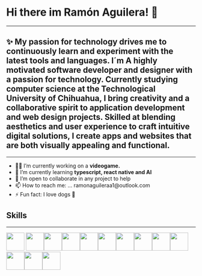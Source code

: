 ### <h1>Hi there im Ramón Aguilera! 👋</h1>
<hr/>
<h2> ✨ My passion for technology drives me to continuously learn and experiment with the latest tools and languages. I´m A highly motivated software developer and designer with a passion for technology. Currently studying computer science at the Technological University of Chihuahua, I bring creativity and a collaborative spirit to application development and web design projects. Skilled at blending aesthetics and user experience to craft intuitive digital solutions, I create apps and websites that are both visually appealing and functional.</h2>
<hr/>
<ul>
  <li>👨‍💻 I’m currently working on a <b> videogame.</b> </li>
  <li>🧠 I’m currently learning <b>typescript, react native and AI</b> </li>
  <li>👯 I’m open to collaborate in any project to help </li>
  <li>📫 How to reach me: ... ramonaguileraa1@outlook.com </li>
  <li>⚡ Fun fact: I love dogs 🐶 </li>
</ul>
<h2>Skills</h2>
<hr/>
<img src="https://www.svgrepo.com/show/373669/html.svg" width= "48px" src="https://www.svgrepo.com/show/373669/html.svg" width= "48px" src="https://www.svgrepo.com/show/373669/html.svg" width= "48px"> <img src="https://www.svgrepo.com/show/452185/css-3.svg" width= "48px""><img src="https://www.svgrepo.com/show/349419/javascript.svg" width= "48px""><img src="https://www.svgrepo.com/show/303251/mysql-logo.svg" width= "48px""><img src="https://www.svgrepo.com/show/374118/tailwind.svg" width= "48px""><img src="https://www.svgrepo.com/show/473818/unity.svg" width= "48px""><img src="https://www.svgrepo.com/show/354259/react.svg" width= "48px""><img src="https://www.svgrepo.com/show/452156/angular.svg" width= "48px""><img src="https://www.svgrepo.com/show/353488/blender.svg" width= "48px""><img src="https://www.svgrepo.com/show/373969/php2.svg" width= "48px""><img src="https://www.svgrepo.com/show/373968/photoshop.svg" width= "48px""><img src="https://www.svgrepo.com/show/353805/google-cloud.svg" width= "48px""><img src="https://www.svgrepo.com/show/439238/nodejs.svg" width= "48px"">


